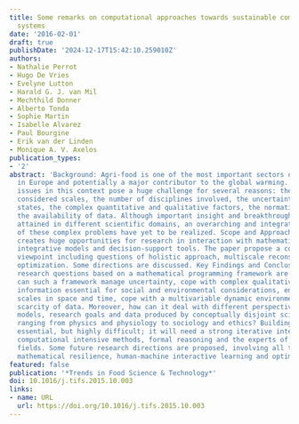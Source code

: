 ```yaml
---
title: Some remarks on computational approaches towards sustainable complex agri-food
  systems
date: '2016-02-01'
draft: true
publishDate: '2024-12-17T15:42:10.259010Z'
authors:
- Nathalie Perrot
- Hugo De Vries
- Evelyne Lutton
- Harald G. J. van Mil
- Mechthild Donner
- Alberto Tonda
- Sophie Martin
- Isabelle Alvarez
- Paul Bourgine
- Erik van der Linden
- Monique A. V. Axelos
publication_types:
- '2'
abstract: 'Background: Agri-food is one of the most important sectors of the industry
  in Europe and potentially a major contributor to the global warming. Sustainability
  issues in this context pose a huge challenge for several reasons: the variety of
  considered scales, the number of disciplines involved, the uncertainties, the out-of-equilibrium
  states, the complex quantitative and qualitative factors, the normative issues and
  the availability of data. Although important insight and breakthroughs have been
  attained in different scientific domains, an overarching and integrated analysis
  of these complex problems have yet to be realized. Scope and Approach: This context
  creates huge opportunities for research in interaction with mathematical programming,
  integrative models and decision-support tools. The paper propose a computational
  viewpoint including questions of holistic approach, multiscale reconstruction and
  optimization. Some directions are discussed. Key Findings and Conclusions: Several
  research questions based on a mathematical programming framework are emerging: how
  can such a framework manage uncertainty, cope with complex qualitative and quantitative
  information essential for social and environmental considerations, encompass diverse
  scales in space and time, cope with a multivariable dynamic environment and with
  scarcity of data. Moreover, how can it deal with different perspectives, types of
  models, research goals and data produced by conceptually disjoint scientific disciplines,
  ranging from physics and physiology to sociology and ethics? Building models is
  essential, but highly difficult; it will need a strong iterative interaction combining
  computational intensive methods, formal reasoning and the experts of the different
  fields. Some future research directions are proposed, involving all those dimensions:
  mathematical resilience, human-machine interactive learning and optimization techniques.'
featured: false
publication: '*Trends in Food Science & Technology*'
doi: 10.1016/j.tifs.2015.10.003
links:
- name: URL
  url: https://doi.org/10.1016/j.tifs.2015.10.003
---
```


